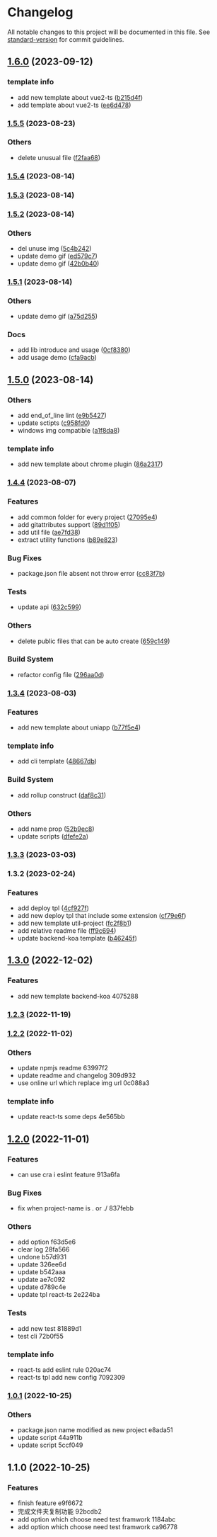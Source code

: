 # Changelog

All notable changes to this project will be documented in this file. See [standard-version](https://github.com/conventional-changelog/standard-version) for commit guidelines.

## [1.6.0](https://github.com/sishen654/mazp-create-tpl/compare/v1.5.5...v1.6.0) (2023-09-12)


### template info

* add new template about vue2-ts ([b215d4f](https://github.com/sishen654/mazp-create-tpl/commit/b215d4fcc40f7df3ebb12bc1b8dedd737114679c))
* add template about vue2-ts ([ee6d478](https://github.com/sishen654/mazp-create-tpl/commit/ee6d47800b36c8ce24fd43f4221651a74a8bc940))

### [1.5.5](https://github.com/sishen654/mazp-create-tpl/compare/v1.5.4...v1.5.5) (2023-08-23)


### Others

* delete unusual file ([f2faa68](https://github.com/sishen654/mazp-create-tpl/commit/f2faa68b5c34f11bbb0da0b5226e93781e7e1bc2))

### [1.5.4](https://github.com/sishen654/mazp-create-tpl/compare/v1.5.3...v1.5.4) (2023-08-14)

### [1.5.3](https://github.com/sishen654/mazp-create-tpl/compare/v1.5.2...v1.5.3) (2023-08-14)

### [1.5.2](https://github.com/sishen654/mazp-create-tpl/compare/v1.5.1...v1.5.2) (2023-08-14)


### Others

* del unuse img ([5c4b242](https://github.com/sishen654/mazp-create-tpl/commit/5c4b242315868ae4b6368bd9f79608a89200a0fd))
* update demo gif ([ed579c7](https://github.com/sishen654/mazp-create-tpl/commit/ed579c727fd2c189cf7a5f88bd0eb784151fad26))
* update demo gif ([42b0b40](https://github.com/sishen654/mazp-create-tpl/commit/42b0b40b057cdfae02c82cfa3ce5245cf3e2fb98))

### [1.5.1](https://github.com/sishen654/mazp-create-tpl/compare/v1.5.0...v1.5.1) (2023-08-14)


### Others

* update demo gif ([a75d255](https://github.com/sishen654/mazp-create-tpl/commit/a75d2552a7ed7eafd4440fa496df3c4ee9f11e17))


### Docs

* add lib introduce and usage ([0cf8380](https://github.com/sishen654/mazp-create-tpl/commit/0cf8380fb393281dcbbf71d14a95a829e73f297c))
* add usage demo ([cfa9acb](https://github.com/sishen654/mazp-create-tpl/commit/cfa9acbb2c02dcd3bb853c8c90c8066c47ef59dc))

## [1.5.0](https://github.com/sishen654/mazp-create-tpl/compare/v1.4.4...v1.5.0) (2023-08-14)


### Others

* add end_of_line lint ([e9b5427](https://github.com/sishen654/mazp-create-tpl/commit/e9b5427509c5158c92e3e0c402287ae3c012cf8e))
* update sctipts ([c958fd0](https://github.com/sishen654/mazp-create-tpl/commit/c958fd00f1ef2e675ed480e2bfe08eb59b89df43))
* windows img compatible ([a1f8da8](https://github.com/sishen654/mazp-create-tpl/commit/a1f8da8cb55dea7aed66b16109f19b4b8f5ddda0))


### template info

* add new template about chrome plugin ([86a2317](https://github.com/sishen654/mazp-create-tpl/commit/86a2317b57354786be5d6f180542beb2f53e33b2))

### [1.4.4](https://github.com/sishen654/mazp-create-tpl/compare/v1.3.4...v1.4.4) (2023-08-07)


### Features

* add common folder for every project ([27095e4](https://github.com/sishen654/mazp-create-tpl/commit/27095e467cf95a5daf56f646952f49edadecd0f8))
* add gitattributes support ([89d1f05](https://github.com/sishen654/mazp-create-tpl/commit/89d1f050f26425b9ce12aee7a82a40b49befb3b2))
* add util file ([ae7fd38](https://github.com/sishen654/mazp-create-tpl/commit/ae7fd38135dd26f920341ff3daef45ab67871754))
* extract utility functions ([b89e823](https://github.com/sishen654/mazp-create-tpl/commit/b89e823cb89d7e2c84b83fe74dade95d8b4cd12c))


### Bug Fixes

* package.json file absent not throw error ([cc83f7b](https://github.com/sishen654/mazp-create-tpl/commit/cc83f7ba7105444de295ceaca73d85ac4bbb46ed))


### Tests

* update api ([632c599](https://github.com/sishen654/mazp-create-tpl/commit/632c5994db1f35a2a3d6cc875ec21185f69bce5e))


### Others

* delete public files that can be auto create ([659c149](https://github.com/sishen654/mazp-create-tpl/commit/659c1497ff32743502eb814bb298cd90c3979d60))


### Build System

* refactor config file ([296aa0d](https://github.com/sishen654/mazp-create-tpl/commit/296aa0dffcfb5bf8f587afdfd65252922ef4a4dd))

### [1.3.4](https://github.com/sishen654/mazp-create-tpl/compare/v1.3.3...v1.3.4) (2023-08-03)


### Features

* add new template about uniapp ([b77f5e4](https://github.com/sishen654/mazp-create-tpl/commit/b77f5e48db5375c87f3fad40f57e7aaa51a710c3))


### template info

* add cli template ([48667db](https://github.com/sishen654/mazp-create-tpl/commit/48667dbed90abde32c4370240a60b5cd2f661e78))


### Build System

* add rollup construct ([daf8c31](https://github.com/sishen654/mazp-create-tpl/commit/daf8c315cab001e11e20d1992f56f74decd241a2))


### Others

* add name prop ([52b9ec8](https://github.com/sishen654/mazp-create-tpl/commit/52b9ec8da31564f26042ff19e9142be5229ad86e))
* update scripts ([dfefe2a](https://github.com/sishen654/mazp-create-tpl/commit/dfefe2a1c441a4d02a20ffc26dba7c5013f25b1d))

### [1.3.3](https://github.com/sishen654/mazp-create-tpl/compare/v1.3.2...v1.3.3) (2023-03-03)

### 1.3.2 (2023-02-24)


### Features

* add deploy tpl ([4cf927f](https://github.com/sishen654/mazp-create-tpl/commit/4cf927ff3d6bba1a7f462417c64ac7b178bcd938))
* add new deploy tpl that include some extension ([cf79e6f](https://github.com/sishen654/mazp-create-tpl/commit/cf79e6fa85dce64af3feaa9aef1dded58de1b4b2))
* add new template util-project ([fc2f8b1](https://github.com/sishen654/mazp-create-tpl/commit/fc2f8b1b7af7e8993360e960333efcdf319da479))
* add relative readme file ([ff9c694](https://github.com/sishen654/mazp-create-tpl/commit/ff9c694f41c44d7fca785fd2ccbe9547ed6f5236))
* update backend-koa template ([b46245f](https://github.com/sishen654/mazp-create-tpl/commit/b46245f1f05c8b3f065037e3ef2e2616625a6803))

## [1.3.0](///compare/v1.2.3...v1.3.0) (2022-12-02)


### Features

* add new template backend-koa 4075288

### [1.2.3](///compare/v1.2.2...v1.2.3) (2022-11-19)

### [1.2.2](///compare/v1.2.0...v1.2.2) (2022-11-02)


### Others

* update npmjs readme 63997f2
* update readme and changelog 309d932
* use online url which replace img url 0c088a3


### template info

* update react-ts some deps 4e565bb

## [1.2.0](///compare/v1.0.1...v1.2.0) (2022-11-01)

### Features

- can use cra i eslint feature 913a6fa

### Bug Fixes

- fix when project-name is . or ./ 837febb

### Others

- add option f63d5e6
- clear log 28fa566
- undone b57d931
- update 326ee6d
- update b542aaa
- update ae7c092
- update d789c4e
- update tpl react-ts 2e224ba

### Tests

- add new test 81889d1
- test cli 72b0f55

### template info

- react-ts add eslint rule 020ac74
- react-ts tpl add new config 7092309

### [1.0.1](///compare/v1.1.0...v1.0.1) (2022-10-25)

### Others

- package.json name modified as new project e8ada51
- update script 44a911b
- update script 5ccf049

## 1.1.0 (2022-10-25)

### Features

- finish feature e9f6672
- 完成文件夹复制功能 92bcdb2
- add option which choose need test framwork 1184abc
- add option which choose need test framwork ca96778
